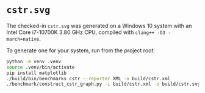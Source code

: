 # `cstr.svg`

The checked-in `cstr.svg` was generated on a Windows 10 system with an
Intel Core i7-10700K 3.80 GHz CPU, compiled with `clang++ -O3 -march=native`.

To generate one for your system, run from the project root:

```sh
python -m venv .venv
source .venv/bin/activate
pip install matplotlib
./build/bin/benchmarks cstr --reporter XML -o build/cstr.xml
./benchmark/construct_cstr_graph.py -i build/cstr.xml -o build/cstr.svg
```
